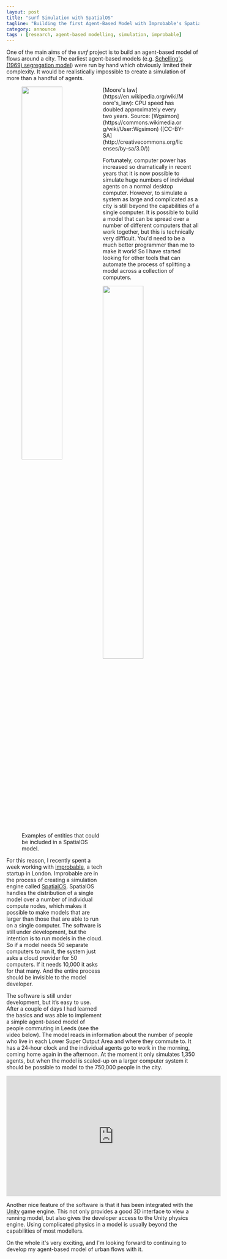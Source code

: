```yaml
---
layout: post
title: "surf Simulation with SpatialOS"
tagline: "Building the first Agent-Based Model with Improbable's SpatialOS"
category: announce
tags : [research, agent-based modelling, simulation, improbable]
---
```


One of the main aims of the _surf_ project is to build an agent-based model of flows around a city. The earliest agent-based models (e.g. [Schelling's (1969) segregation model](http://www.jstor.org/stable/1823701#.Vmla3wxCeGM)) were run by hand which obviously limited their complexity. It would be realistically impossible to create a simulation of more than a handful of agents. 

<figure>
<a href="https://en.wikipedia.org/wiki/Moore's_law"><img style="float:left; height:auto%; width:50%" src="https://upload.wikimedia.org/wikipedia/commons/0/00/Transistor_Count_and_Moore's_Law_-_2011.svg"></a>
<figcaption>
[Moore's law](https://en.wikipedia.org/wiki/Moore's_law): CPU speed has doubled approximately every two years. Source: [Wgsimon](https://commons.wikimedia.org/wiki/User:Wgsimon) ([CC-BY-SA](http://creativecommons.org/licenses/by-sa/3.0/))
</figcaption>
</figure>

Fortunately, computer power has increased so dramatically in recent years that it is now possible to simulate huge numbers of individual agents on a normal desktop computer. However, to simulate a system as large and complicated as a city is still beyond the capabilities of a single computer. It is possible to build a model that can be spread over a number of different computers that all work together, but this is technically very difficult. You'd need to be a much better programmer than me to make it work! So I have started looking for other tools that can automate the process of splitting a model across a collection of computers. 

<figure>
<a href="http://improbable.io/learn-more"><img style="float:right; height:auto%; width:50%" src="http://improbable.io/wp-content/uploads/2015/11/1.png"></a>
<figcaption>
Examples of entities that could be included in a SpatialOS model.
</figcaption>
</figure>

For this reason, I recently spent a week working with [improbable](http://improbable.io/), a tech startup in London. Improbable are in the process of creating a simulation engine called [SpatialOS](http://improbable.io/learn-more). SpatialOS handles the distribution of a single model over a number of individual compute nodes, which makes it possible to make models that are larger than those that are able to run on a single computer. The software is still under development, but the intention is to run models in the cloud. So if a model needs 50 separate computers to run it, the system just asks a cloud provider for 50 computers. If it needs 10,000 it asks for that many. And the entire process should be invisible to the model developer.

The software is still under development, but it’s easy to use. After a couple of days I had learned the basics and was able to implement a simple agent-based model of people commuting in Leeds (see the video below). The model reads in information about the number of people who live in each Lower Super Output Area and where they commute to. It has a 24-hour clock and the individual agents go to work in the morning, coming home again in the afternoon. At the moment it only simulates 1,350 agents, but when the model is scaled-up on a larger computer system it should be possible to model to the 750,000 people in the city.

<iframe width="560" height="315" src="https://www.youtube.com/embed/f2TqsVr7IzU" frameborder="0" allowfullscreen></iframe>

Another nice feature of the software is that it has been integrated with the [Unity](https://unity3d.com/) game engine. This not only provides a good 3D interface to view a running model, but also gives the developer access to the Unity physics engine. Using complicated physics in a model is usually beyond the capabilities of most modellers.

On the whole it's very exciting, and I'm looking forward to continuing to develop my agent-based model of urban flows with it.